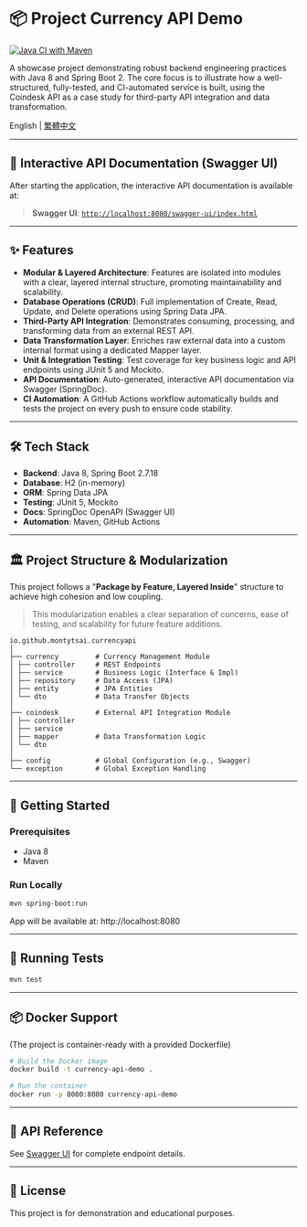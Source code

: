 # 📦 Project Currency API Demo

[![Java CI with Maven](https://github.com/montytsai/currency-api-demo/actions/workflows/ci.yml/badge.svg)](https://github.com/montytsai/currency-api-demo/actions/workflows/ci.yml)

A showcase project demonstrating robust backend engineering practices with Java 8 and Spring Boot 2. 
The core focus is to illustrate how a well-structured, fully-tested, and CI-automated service is built, using the Coindesk API as a case study for third-party API integration and data transformation.

English | [繁體中文](README.zh-TW.md)

---

## 📄 Interactive API Documentation (Swagger UI)

After starting the application, the interactive API documentation is available at:

> **Swagger UI**: [`http://localhost:8080/swagger-ui/index.html`](http://localhost:8080/swagger-ui/index.html)

---

## ✨ Features

- **Modular & Layered Architecture**: Features are isolated into modules with a clear, layered internal structure, promoting maintainability and scalability.
- **Database Operations (CRUD)**: Full implementation of Create, Read, Update, and Delete operations using Spring Data JPA.
- **Third-Party API Integration**: Demonstrates consuming, processing, and transforming data from an external REST API. 
- **Data Transformation Layer**: Enriches raw external data into a custom internal format using a dedicated Mapper layer. 
- **Unit & Integration Testing**: Test coverage for key business logic and API endpoints using JUnit 5 and Mockito. 
- **API Documentation**: Auto-generated, interactive API documentation via Swagger (SpringDoc).
- **CI Automation**: A GitHub Actions workflow automatically builds and tests the project on every push to ensure code stability.

---

## 🛠️ Tech Stack

- **Backend**: Java 8, Spring Boot 2.7.18
- **Database**: H2 (in-memory)
- **ORM**: Spring Data JPA
- **Testing**: JUnit 5, Mockito
- **Docs**: SpringDoc OpenAPI (Swagger UI)
- **Automation**: Maven, GitHub Actions

---

## 🏛️ Project Structure & Modularization

This project follows a "**Package by Feature, Layered Inside**" structure to achieve high cohesion and low coupling.
> This modularization enables a clear separation of concerns, ease of testing, and scalability for future feature additions.

```
io.github.montytsai.currencyapi
│
├── currency         # Currency Management Module
│ ├── controller     # REST Endpoints
│ ├── service        # Business Logic (Interface & Impl)
│ ├── repository     # Data Access (JPA)
│ ├── entity         # JPA Entities
│ └── dto            # Data Transfer Objects
│
├── coindesk         # External API Integration Module
│ ├── controller
│ ├── service
│ ├── mapper         # Data Transformation Logic
│ └── dto
│
├── config           # Global Configuration (e.g., Swagger)
└── exception        # Global Exception Handling
```

---

## 🚀 Getting Started

### Prerequisites

- Java 8
- Maven

### Run Locally

```bash
mvn spring-boot:run
```

App will be available at: http://localhost:8080

---

## 🧪 Running Tests

```bash
mvn test
```

---

## 📦 Docker Support
(The project is container-ready with a provided Dockerfile)

```bash
# Build the Docker image
docker build -t currency-api-demo .

# Run the container
docker run -p 8080:8080 currency-api-demo
```

---

## 📝 API Reference

See [Swagger UI](#-interactive-api-documentation-swagger-ui) for complete endpoint details.

---

## 📄 License
This project is for demonstration and educational purposes.